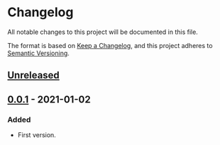 # Changelog

All notable changes to this project will be documented in this file.

The format is based on [Keep a Changelog][Keep a Changelog], and this project adheres to [Semantic Versioning][Semantic Versioning].

## [Unreleased]

## [0.0.1] - 2021-01-02

### Added

- First version.

<!-- Links -->
[Keep a Changelog]: https://keepachangelog.com/
[Semantic Versioning]: https://semver.org/

<!-- Versions -->
[Unreleased]: https://github.com/manastalukdar/helpsharp/compare/v0.0.1..HEAD
[0.0.2]: https://github.com/manastalukdar/helpsharp/compare/v0.0.1..v0.0.2
[0.0.1]: https://github.com/manastalukdar/helpsharp/releases/tag/v0.0.1
